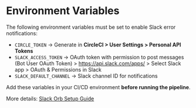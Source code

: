 # Environment Variables

The following environment variables must be set to enable Slack error notifications:

- `CIRCLE_TOKEN` → Generate in **CircleCI > User Settings > Personal API Tokens**  
- `SLACK_ACCESS_TOKEN` → OAuth token with permission to post messages (Bot User OAuth Token) > https://api.slack.com/apps/ > Select Slack app > OAuth & Permissions in Slack
- `SLACK_DEFAULT_CHANNEL` → Slack channel ID for notifications  

Add these variables in your CI/CD environment **before running the pipeline**.  

More details: [Slack Orb Setup Guide](https://github.com/CircleCI-Public/slack-orb/wiki/Setup)
